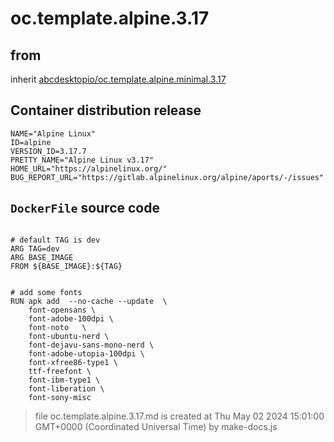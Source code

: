# oc.template.alpine.3.17
## from
 inherit [abcdesktopio/oc.template.alpine.minimal.3.17](../oc.template.alpine.minimal.3.17)
## Container distribution release


``` 
NAME="Alpine Linux"
ID=alpine
VERSION_ID=3.17.7
PRETTY_NAME="Alpine Linux v3.17"
HOME_URL="https://alpinelinux.org/"
BUG_REPORT_URL="https://gitlab.alpinelinux.org/alpine/aports/-/issues"

```



## `DockerFile` source code

``` 

# default TAG is dev
ARG TAG=dev
ARG BASE_IMAGE
FROM ${BASE_IMAGE}:${TAG}


# add some fonts
RUN apk add  --no-cache --update  \
	font-opensans \
	font-adobe-100dpi \
	font-noto 	\
	font-ubuntu-nerd \
	font-dejavu-sans-mono-nerd \
	font-adobe-utopia-100dpi \
	font-xfree86-type1 \
	ttf-freefont \
	font-ibm-type1 \
	font-liberation \
	font-sony-misc

```



> file oc.template.alpine.3.17.md is created at Thu May 02 2024 15:01:00 GMT+0000 (Coordinated Universal Time) by make-docs.js
